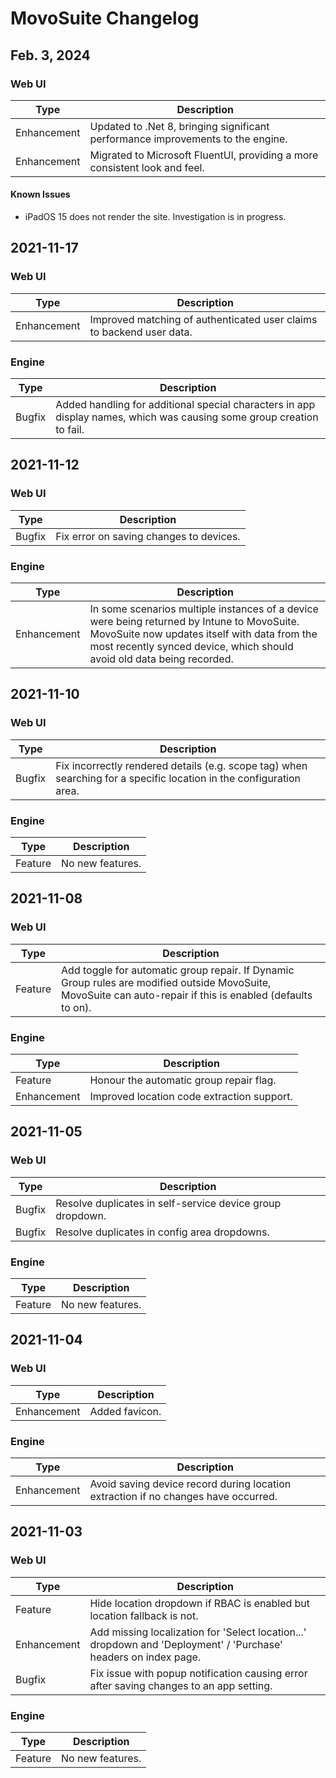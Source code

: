 # MovoSuite Changelog

## Feb. 3, 2024

### Web UI

| Type | Description  |
|-------------|-------------------|
| Enhancement | Updated to .Net 8, bringing significant performance improvements to the engine. |
| Enhancement | Migrated to Microsoft FluentUI, providing a more consistent look and feel. |

#### Known Issues

* iPadOS 15 does not render the site. Investigation is in progress.

## 2021-11-17

### Web UI

| Type   | Description  |
|---------------|-------------------|
| Enhancement | Improved matching of authenticated user claims to backend user data. |

### Engine

| Type   | Description  |
|---------------|-------------------|
| Bugfix  | Added handling for additional special characters in app display names, which was causing some group creation to fail. |

## 2021-11-12

### Web UI

| Type   | Description  |
|---------------|-------------------|
| Bugfix  | Fix error on saving changes to devices. |

### Engine

| Type   | Description  |
|---------------|-------------------|
| Enhancement | In some scenarios multiple instances of a device were being returned by Intune to MovoSuite. MovoSuite now updates itself with data from the most recently synced device, which should avoid old data being recorded. |

## 2021-11-10

### Web UI

| Type   | Description  |
|---------------|-------------------|
| Bugfix  | Fix incorrectly rendered details (e.g. scope tag) when searching for a specific location in the configuration area. |

### Engine

| Type   | Description  |
|---------------|-------------------|
| Feature  | No new features. |

## 2021-11-08

### Web UI

| Type   | Description  |
|---------------|-------------------|
| Feature  | Add toggle for automatic group repair. If Dynamic Group rules are modified outside MovoSuite, MovoSuite can auto-repair if this is enabled (defaults to on). |

### Engine

| Type   | Description  |
|---------------|-------------------|
| Feature  | Honour the automatic group repair flag. |
| Enhancement | Improved location code extraction support. |

## 2021-11-05

### Web UI

| Type   | Description  |
|---------------|-------------------|
| Bugfix  | Resolve duplicates in self-service device group dropdown. |
| Bugfix  | Resolve duplicates in config area dropdowns. |

### Engine

| Type   | Description  |
|---------------|-------------------|
| Feature  | No new features. |

## 2021-11-04

### Web UI

| Type   | Description  |
|---------------|-------------------|
| Enhancement | Added favicon. |

### Engine

| Type   | Description  |
|---------------|-------------------|
| Enhancement | Avoid saving device record during location extraction if no changes have occurred. |

## 2021-11-03

### Web UI

| Type   | Description  |
|---------------|-------------------|
| Feature  | Hide location dropdown if RBAC is enabled but location fallback is not. |
| Enhancement | Add missing localization for 'Select location...' dropdown and 'Deployment' / 'Purchase' headers on index page. |
| Bugfix  | Fix issue with popup notification causing error after saving changes to an app setting. |

### Engine

| Type   | Description  |
|---------------|-------------------|
| Feature  | No new features. |
